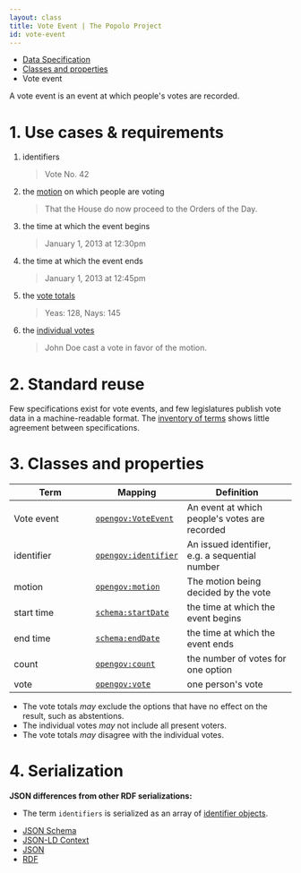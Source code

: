 ```yaml
---
layout: class
title: Vote Event | The Popolo Project
id: vote-event
---
```


<ul class="breadcrumb">
  <li><a href="/specs/">Data Specification</a></li>
  <li><a href="/specs/#classes-and-properties">Classes and properties</a></li>
  <li class="active">Vote event</li>
</ul>

A vote event is an event at which people's votes are recorded.

<h1 id="use-cases-and-requirements">1. Use cases &amp; requirements</h1>

1. identifiers

    >Vote No. 42

1. the [motion](/specs/motion.html) on which people are voting

    >That the House do now proceed to the Orders of the Day.

1. the time at which the event begins

    >January 1, 2013 at 12:30pm

1. the time at which the event ends

    >January 1, 2013 at 12:45pm

1. the [vote totals](/specs/count.html)

    >Yeas: 128, Nays: 145

1. the [individual votes](/specs/vote.html)

    >John Doe cast a vote in favor of the motion.

<h1 id="standard-reuse">2. Standard reuse</h1>

Few specifications exist for vote events, and few legislatures publish vote data in a machine-readable format. The [inventory of terms](/appendices/terms.html) shows little agreement between specifications.

<h1 id="classes-and-properties">3. Classes and properties</h1>

<table>
  <thead>
    <tr>
      <th width="130">Term</th>
      <th>Mapping</th>
      <th>Definition</th>
    </tr>
  </thead>
  <tbody>
    <tr id="opengov:VoteEvent">
      <td>Vote event</td>
      <td><code><a href="#" title="http://www.w3.org/ns/opengov#VoteEvent">opengov:VoteEvent</a></code></td>
      <td>An event at which people's votes are recorded</td>
    </tr>
    <tr id="opengov:identifier">
      <td>identifier</td>
      <td><code><a href="#" title="http://www.w3.org/ns/opengov#identifier">opengov:identifier</a></code></td>
      <td>An issued identifier, e.g. a sequential number</td>
    </tr>
    <tr id="opengov:motion">
      <td>motion</td>
      <td><code><a href="#" title="http://www.w3.org/ns/opengov#motion">opengov:motion</a></code></td>
      <td>The motion being decided by the vote</td>
    </tr>
    <tr id="schema:startDate">
      <td>start time</td>
      <td><code><a href="http://schema.org/startDate" title="http://schema.org/startDate">schema:startDate</a></code></td>
      <td>the time at which the event begins</td>
    </tr>
    <tr id="schema:endDate">
      <td>end time</td>
      <td><code><a href="http://schema.org/endDate" title="http://schema.org/endDate">schema:endDate</a></code></td>
      <td>the time at which the event ends</td>
    </tr>
    <tr id="opengov:count">
      <td>count</td>
      <td><code><a href="#" title="http://www.w3.org/ns/opengov#count">opengov:count</a></code></td>
      <td>the number of votes for one option</td>
    </tr>
    <tr id="opengov:vote">
      <td>vote</td>
      <td><code><a href="#" title="http://www.w3.org/ns/opengov#vote">opengov:vote</a></code></td>
      <td>one person's vote</td>
    </tr>
  </tbody>
</table>

* The vote totals <em class="rfc2119">may</em> exclude the options that have no effect on the result, such as abstentions.
* The individual votes <em class="rfc2119">may</em> not include all present voters.
* The vote totals <em class="rfc2119">may</em> disagree with the individual votes.

<h1 id="serialization">4. Serialization</h1>

**JSON differences from other RDF serializations:**

* The term `identifiers` is serialized as an array of [identifier objects](/specs/#identifier).

<ul class="nav nav-tabs no-js">
  <li><a href="#vote-event-schema">JSON Schema</a></li>
  <li><a href="#vote-event-context">JSON-LD Context</a></li>
  <li class="active"><a href="#vote-event-json">JSON</a></li>
  <li><a href="#vote-event-rdf">RDF</a></li>
</ul>

<div class="tab-content no-js">
  <div class="tab-pane" id="vote-event-schema" data-url="/schemas/vote_event.json"></div>
  <div class="tab-pane" id="vote-event-context" data-url="/contexts/vote_event.jsonld"></div>
  <div class="tab-pane active" id="vote-event-json" data-url="/examples/vote_event.json"></div>
  <div class="tab-pane" id="vote-event-rdf" data-url="/examples/vote_event.ttl"></div>
</div>
